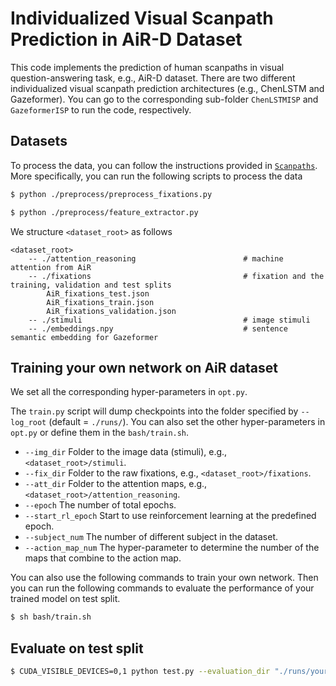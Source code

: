 # Individualized Visual Scanpath Prediction in AiR-D Dataset

This code implements the prediction of human scanpaths in visual question-answering task, e.g., AiR-D dataset. 
There are two different individualized visual scanpath prediction architectures (e.g., ChenLSTM and Gazeformer).
You can go to the corresponding sub-folder `ChenLSTMISP` and `GazeformerISP` to run the code, respectively.

Datasets
------------------

To process the data, you can follow the instructions provided in [`Scanpaths`](https://github.com/chenxy99/Scanpaths/tree/main/AiR). 
More specifically, you can run the following scripts to process the data

```bash
$ python ./preprocess/preprocess_fixations.py
```

```bash
$ python ./preprocess/feature_extractor.py
```

We structure `<dataset_root>` as follows

```
<dataset_root>
    -- ./attention_reasoning                        # machine attention from AiR
    -- ./fixations                                  # fixation and the training, validation and test splits
        AiR_fixations_test.json
        AiR_fixations_train.json
        AiR_fixations_validation.json
    -- ./stimuli                                    # image stimuli
    -- ./embeddings.npy                             # sentence semantic embedding for Gazeformer
```

Training your own network on AiR dataset
------------------

We set all the corresponding hyper-parameters in ``opt.py``. 

The `train.py` script will dump checkpoints into the folder specified by `--log_root` (default = `./runs/`). You can also set the other hyper-parameters in `opt.py` or define them in the `bash/train.sh`.

- `--img_dir` Folder to the image data (stimuli), e.g., `<dataset_root>/stimuli`.
- `--fix_dir` Folder to the raw fixations, e.g., `<dataset_root>/fixations`.
- `--att_dir` Folder to the attention maps, e.g., `<dataset_root>/attention_reasoning`.
- `--epoch` The number of total epochs.
- `--start_rl_epoch` Start to use reinforcement learning at the predefined epoch.
- `--subject_num` The number of different subject in the dataset.
- `--action_map_num` The hyper-parameter to determine the number of the maps that combine to the action map.

You can also use the following commands to train your own network. Then you can run the following commands to evaluate the performance of your trained model on test split.
```bash
$ sh bash/train.sh
```

Evaluate on test split
------------------
```bash
$ CUDA_VISIBLE_DEVICES=0,1 python test.py --evaluation_dir "./runs/your_model"
```
